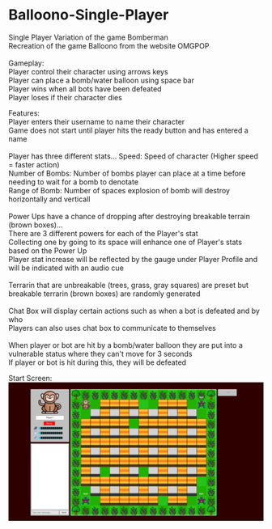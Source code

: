 # Balloono-Single-Player
Single Player Variation of the game Bomberman <br />
Recreation of the game Balloono from the website OMGPOP <br />
<br />
Gameplay: <br />
Player control their character using arrows keys <br />
Player can place a bomb/water balloon using space bar <br />
Player wins when all bots have been defeated <br />
Player loses if their character dies <br />

Features:<br />
Player enters their username to name their character <br />
Game does not start until player hits the ready button and has entered a name <br />
<br />
Player has three different stats...
Speed: Speed of character (Higher speed = faster action) <br />
Number of Bombs: Number of bombs player can place at a time before needing to wait for a bomb to denotate <br />
Range of Bomb: Number of spaces explosion of bomb will destroy horizontally and verticall<br />
<br />
Power Ups have a chance of dropping after destroying breakable terrain (brown boxes)... <br />
There are 3 different powers for each of the Player's stat <br />
Collecting one by going to its space will enhance one of Player's stats based on the Power Up <br />
Player stat increase will be reflected by the gauge under Player Profile and will be indicated with an audio cue <br />
<br />
Terrarin that are unbreakable (trees, grass, gray squares) are preset but breakable terrarin (brown boxes) are randomly generated <br />
<br />
Chat Box will display certain actions such as when a bot is defeated and by who <br />
Players can also uses chat box to communicate to themselves <br />
<br />
When player or bot are hit by a bomb/water balloon they are put into a vulnerable status where they can't move for 3 seconds <br />
If player or bot is hit during this, they will be defeated <br />

Start Screen:
![](https://github.com/tk2558/Balloono-Single-Player/blob/main/gameplay/Start%20Screen.PNG)
